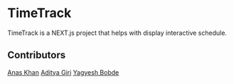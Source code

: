 # TimeTrack

TimeTrack is a NEXT.js project that helps with display interactive schedule.

## Contributors

[Anas Khan](https://github.com/Xyncross1111)
[Aditya Giri](https://github.com/adityagiri3600)
[Yagyesh Bobde](https://github.com/yagyesh-bobde)
